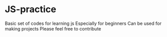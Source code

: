 # JS-practice
Basic set of codes for learning js
Especially for beginners
Can be used for making projects
Please feel free to contribute
